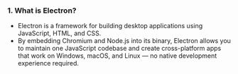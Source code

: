### 1. What is Electron?

- Electron is a framework for building desktop applications using JavaScript, HTML, and CSS.
- By embedding Chromium and Node.js into its binary, Electron allows you to maintain one JavaScript codebase and create cross-platform apps that work on Windows, macOS, and Linux — no native development experience required.
